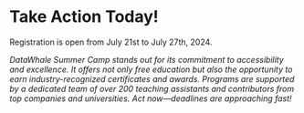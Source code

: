 # Take Action Today!
 Registration is open from July 21st to July 27th, 2024.  
 
*DataWhale Summer Camp stands out for its commitment to accessibility and excellence. It offers not only free education but also the opportunity to earn industry-recognized certificates and awards. Programs are supported by a dedicated team of over 200 teaching assistants and contributors from top companies and universities. Act now—deadlines are approaching fast!*
